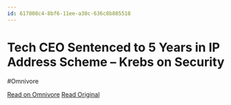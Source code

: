 ```yaml
---
id: 617808c4-8bf6-11ee-a30c-636c8b885518
---
```


# Tech CEO Sentenced to 5 Years in IP Address Scheme – Krebs on Security
#Omnivore

[Read on Omnivore](https://omnivore.app/me/tech-ceo-sentenced-to-5-years-in-ip-address-scheme-krebs-on-secu-18c091f13c3)
[Read Original](https://krebsonsecurity.com/2023/10/tech-ceo-sentenced-to-5-years-in-ip-address-scheme/)

